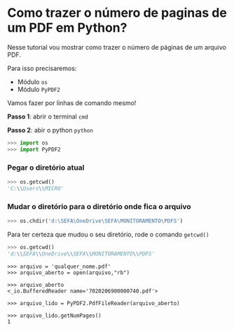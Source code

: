# Como trazer o número de paginas de um PDF em Python?

Nesse tutorial vou mostrar como trazer o número de páginas de um arquivo PDF.

Para isso precisaremos:
- Módulo ```os```
- Módulo ```PyPDF2```

Vamos fazer por linhas de comando mesmo!  

__Passo 1__: abrir o terminal ```cmd```

__Passo 2__: abir o python ```python```

```python
>>> import os
>>> import PyPDF2
```

### Pegar o diretório atual
```python
>>> os.getcwd()
'C:\\Users\\MICRO'
```

### Mudar o diretório para o diretório onde fica o arquivo
```python
>>> os.chdir('d:\SEFA\OneDrive\SEFA\MONITORAMENTO\PDFS')
```

Para ter certeza que mudou o seu diretório, rode o comando ```getcwd()```
```python
>>> os.getcwd()
'd:\\SEFA\\OneDrive\\SEFA\\MONITORAMENTO\\PDFS'
```

```
>>> arquivo = 'qualquer_nome.pdf'
>>> arquivo_aberto = open(arquivo,"rb")
```


```
>>> arquivo_aberto
<_io.BufferedReader name='7020206900000740.pdf'>
```

```
>>> arquivo_lido = PyPDF2.PdfFileReader(arquivo_aberto)
```

```
>>> arquivo_lido.getNumPages()
1
```



